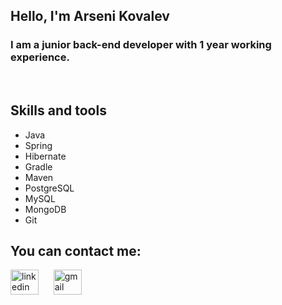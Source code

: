 ## Hello, I'm Arseni Kovalev

### I am a junior back-end developer with 1 year working experience.

<br/>

## Skills and tools

* Java
* Spring
* Hibernate
* Gradle
* Maven
* PostgreSQL
* MySQL
* MongoDB
* Git


## You can contact me:

[<img alt="linkedin" src="https://cdn-icons-png.flaticon.com/512/174/174857.png" width="45px" height="40px"/>][linkedin]
&nbsp;&nbsp;&nbsp;&nbsp;
[<img alt="gmail" src="https://upload.wikimedia.org/wikipedia/commons/thumb/7/7e/Gmail_icon_%282020%29.svg/200px-Gmail_icon_%282020%29.svg.png" width="45px" height="40px"/>][gmail]

[linkedin]: https://by.linkedin.com/in/arseni-kovalev-73346a226
[gmail]: mailto:arseni.kovalev@gmail.com
